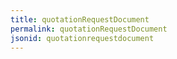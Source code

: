```yaml
---
title: quotationRequestDocument
permalink: quotationRequestDocument
jsonid: quotationrequestdocument
---
```

